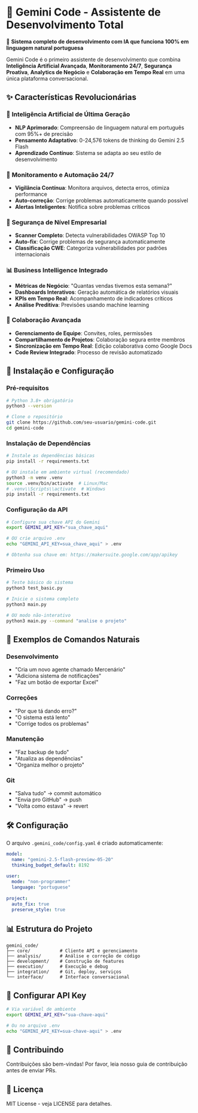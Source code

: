 # 🚀 Gemini Code - Assistente de Desenvolvimento Total

🤖 **Sistema completo de desenvolvimento com IA que funciona 100% em linguagem natural portuguesa**

Gemini Code é o primeiro assistente de desenvolvimento que combina **Inteligência Artificial Avançada**, **Monitoramento 24/7**, **Segurança Proativa**, **Analytics de Negócio** e **Colaboração em Tempo Real** em uma única plataforma conversacional.

## ✨ Características Revolucionárias

### 🧠 **Inteligência Artificial de Última Geração**
- **NLP Aprimorado**: Compreensão de linguagem natural em português com 95%+ de precisão
- **Pensamento Adaptativo**: 0-24,576 tokens de thinking do Gemini 2.5 Flash
- **Aprendizado Contínuo**: Sistema se adapta ao seu estilo de desenvolvimento

### 🔄 **Monitoramento e Automação 24/7**
- **Vigilância Contínua**: Monitora arquivos, detecta erros, otimiza performance
- **Auto-correção**: Corrige problemas automaticamente quando possível
- **Alertas Inteligentes**: Notifica sobre problemas críticos

### 🔐 **Segurança de Nível Empresarial**
- **Scanner Completo**: Detecta vulnerabilidades OWASP Top 10
- **Auto-fix**: Corrige problemas de segurança automaticamente
- **Classificação CWE**: Categoriza vulnerabilidades por padrões internacionais

### 📊 **Business Intelligence Integrado**
- **Métricas de Negócio**: "Quantas vendas tivemos esta semana?"
- **Dashboards Interativos**: Geração automática de relatórios visuais
- **KPIs em Tempo Real**: Acompanhamento de indicadores críticos
- **Análise Preditiva**: Previsões usando machine learning

### 👥 **Colaboração Avançada**
- **Gerenciamento de Equipe**: Convites, roles, permissões
- **Compartilhamento de Projetos**: Colaboração segura entre membros
- **Sincronização em Tempo Real**: Edição colaborativa como Google Docs
- **Code Review Integrado**: Processo de revisão automatizado

## 🎯 Instalação e Configuração

### Pré-requisitos
```bash
# Python 3.8+ obrigatório
python3 --version

# Clone o repositório
git clone https://github.com/seu-usuario/gemini-code.git
cd gemini-code
```

### Instalação de Dependências
```bash
# Instale as dependências básicas
pip install -r requirements.txt

# OU instale em ambiente virtual (recomendado)
python3 -m venv .venv
source .venv/bin/activate  # Linux/Mac
# .venv\\Scripts\\activate  # Windows
pip install -r requirements.txt
```

### Configuração da API
```bash
# Configure sua chave API do Gemini
export GEMINI_API_KEY="sua_chave_aqui"

# OU crie arquivo .env
echo "GEMINI_API_KEY=sua_chave_aqui" > .env

# Obtenha sua chave em: https://makersuite.google.com/app/apikey
```

### Primeiro Uso
```bash
# Teste básico do sistema
python3 test_basic.py

# Inicie o sistema completo
python3 main.py

# OU modo não-interativo
python3 main.py --command "analise o projeto"
```

## 💬 Exemplos de Comandos Naturais

### Desenvolvimento
- "Cria um novo agente chamado Mercenário"
- "Adiciona sistema de notificações"
- "Faz um botão de exportar Excel"

### Correções
- "Por que tá dando erro?"
- "O sistema está lento"
- "Corrige todos os problemas"

### Manutenção
- "Faz backup de tudo"
- "Atualiza as dependências"
- "Organiza melhor o projeto"

### Git
- "Salva tudo" → commit automático
- "Envia pro GitHub" → push
- "Volta como estava" → revert

## 🛠️ Configuração

O arquivo `.gemini_code/config.yaml` é criado automaticamente:

```yaml
model:
  name: "gemini-2.5-flash-preview-05-20"
  thinking_budget_default: 8192
  
user:
  mode: "non-programmer"
  language: "portuguese"
  
project:
  auto_fix: true
  preserve_style: true
```

## 📊 Estrutura do Projeto

```
gemini_code/
├── core/           # Cliente API e gerenciamento
├── analysis/       # Análise e correção de código
├── development/    # Construção de features
├── execution/      # Execução e debug
├── integration/    # Git, deploy, serviços
└── interface/      # Interface conversacional
```

## 🔑 Configurar API Key

```bash
# Via variável de ambiente
export GEMINI_API_KEY="sua-chave-aqui"

# Ou no arquivo .env
echo "GEMINI_API_KEY=sua-chave-aqui" > .env
```

## 🤝 Contribuindo

Contribuições são bem-vindas! Por favor, leia nosso guia de contribuição antes de enviar PRs.

## 📄 Licença

MIT License - veja LICENSE para detalhes.